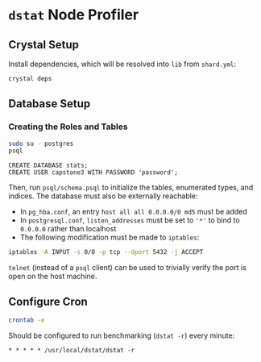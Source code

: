 # `dstat` Node Profiler

## Crystal Setup

Install dependencies, which will be resolved into `lib` from `shard.yml`:
```bash
crystal deps
```

## Database Setup
### Creating the Roles and Tables

```bash
sudo su - postgres
psql
```

```psql
CREATE DATABASE stats;
CREATE USER capstone3 WITH PASSWORD 'password';
```

Then, run `psql/schema.psql` to initialize the tables, enumerated types, and indices. The database must also be externally reachable:

  - In `pg_hba.conf`, an entry `host all all 0.0.0.0/0 md5` must be added
  - In `postgresql.conf`, `listen_addresses` must be set to `'*'` to bind to `0.0.0.0` rather than localhost
  - The following modification must be made to `iptables`:
```bash
iptables -A INPUT -s 0/0 -p tcp --dport 5432 -j ACCEPT
```

`telnet` (instead of a `psql` client) can be used to trivially verify the port is open on the host machine.

## Configure Cron

```bash
crontab -e
```

Should be configured to run benchmarking (`dstat -r`) every minute:

```text
* * * * * /usr/local/dstat/dstat -r
```
